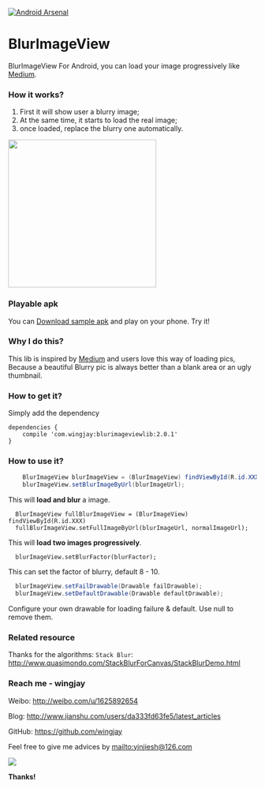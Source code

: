 [![Android Arsenal](https://img.shields.io/badge/Android%20Arsenal-BlurImageView-green.svg?style=true)](https://android-arsenal.com/details/1/2768)


# BlurImageView
BlurImageView For Android, you can load your image progressively like [Medium](https://medium.com/@wing_jay/thinking-about-the-way-of-loading-picture-by-medium-4adfe792b437).

### How it works?
1. First it will show user a blurry image;
2. At the same time, it starts to load the real image;
3. once loaded, replace the blurry one automatically.

<img src="https://github.com/wingjay/BlurImageView/blob/master/assets/blurImageView_nm.gif" width="300">

### Playable apk
You can [Download sample apk](https://github.com/wingjay/blurimageview/blob/master/sample.apk) and play on your phone. Try it!

### Why I do this?
This lib is inspired by [Medium](https://medium.com/@wing_jay/thinking-about-the-way-of-loading-picture-by-medium-4adfe792b437) and users love this way of loading pics, Because a beautiful Blurry pic is always better than a blank area or an ugly thumbnail.

### How to get it? 
Simply add the dependency
```
dependencies {
	compile 'com.wingjay:blurimageviewlib:2.0.1'
}
```

### How to use it?
```java
    BlurImageView blurImageView = (BlurImageView) findViewById(R.id.XXX);
    blurImageView.setBlurImageByUrl(blurImageUrl);
```
   This will **load and blur** a image.
```
  BlurImageView fullBlurImageView = (BlurImageView) findViewById(R.id.XXX)
  fullBlurImageView.setFullImageByUrl(blurImageUrl, normalImageUrl);
```
  This will **load two images progressively**.
```
  blurImageView.setBlurFactor(blurFactor);
```
  This can set the factor of blurry, default 8 - 10.
```java
  blurImageView.setFailDrawable(Drawable failDrawable);
  blurImageView.setDefaultDrawable(Drawable defaultDrawable);
```
  Configure your own drawable for loading failure & default. Use null to remove them.



### Related resource
Thanks for the algorithms: `Stack Blur`: http://www.quasimondo.com/StackBlurForCanvas/StackBlurDemo.html

### Reach me - wingjay

Weibo: http://weibo.com/u/1625892654

Blog: http://www.jianshu.com/users/da333fd63fe5/latest_articles

GitHub: https://github.com/wingjay

Feel free to give me advices by <mailto:yinjiesh@126.com>


![](http://tp3.sinaimg.cn/1625892654/180/5739331233/1)

**Thanks!**

